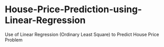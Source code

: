 # House-Price-Prediction-using-Linear-Regression
Use of Linear Regression (Ordinary Least Square) to Predict House Price Problem
